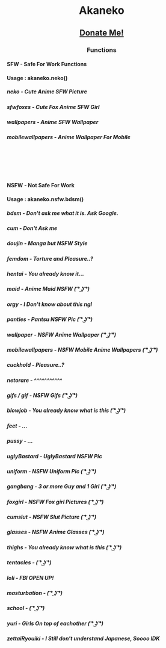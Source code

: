 <h1 align="center">Akaneko</h1>
<h2 align="center"><a href="https://www.paypal.me/KawaiGirl1">Donate Me!</a></h2>
<h3 align="center">Functions</h3>
<h4>SFW - Safe For Work Functions</h4>
<h4>Usage : akaneko.neko()</h4>
<h5>neko             - Cute Anime SFW Picture</h5>
<h5>sfwfoxes         - Cute Fox Anime SFW Girl</h5>
<h5>wallpapers       - Anime SFW Wallpaper</h5>
<h5>mobilewallpapers - Anime Wallpaper For Mobile</h5>
<br><br>
<br><br>
<h4>NSFW - Not Safe For Work</h4>
<h4>Usage : akaneko.nsfw.bdsm()</h4>
<h5>bdsm             - Don't ask me what it is. Ask Google.</h5>
<h5>cum              - Don't Ask me</h5>
<h5>doujin           - Manga but NSFW Style</h5>
<h5>femdom           - Torture and Pleasure..?</h5>
<h5>hentai           - You already know it...</h5>
<h5>maid             - Anime Maid NSFW ( ͡° ͜ʖ ͡°)</h5>
<h5>orgy             - I Don't know about this ngl</h5>
<h5>panties          - Pantsu NSFW Pic ( ͡° ͜ʖ ͡°)</h5>
<h5>wallpaper        - NSFW Anime Wallpaper ( ͡° ͜ʖ ͡°)</h5>
<h5>mobilewallpapers - NSFW Mobile Anime Wallpapers ( ͡° ͜ʖ ͡°)</h5>
<h5>cuckhold         - Pleasure..?</h5>
<h5>netorare         - ^^^^^^^^^^^</h5>
<h5>gifs / gif       - NSFW Gifs ( ͡° ͜ʖ ͡°)</h5>
<h5>blowjob          - You already know what is this ( ͡° ͜ʖ ͡°)</h5>
<h5>feet             - ...</h5>
<h5>pussy			 - ...</h5>
<h5>uglyBastard      - UglyBastard NSFW Pic</h5>
<h5>uniform          - NSFW Uniform Pic ( ͡° ͜ʖ ͡°)</h5>
<h5>gangbang         - 3 or more Guy and 1 Girl ( ͡° ͜ʖ ͡°)</h5>
<h5>foxgirl          - NSFW Fox girl Pictures ( ͡° ͜ʖ ͡°)</h5>
<h5>cumslut          - NSFW Slut Picture ( ͡° ͜ʖ ͡°)</h5>
<h5>glasses          - NSFW Anime Glasses ( ͡° ͜ʖ ͡°)</h5>
<h5>thighs           - You already know what is this ( ͡° ͜ʖ ͡°)</h5>
<h5>tentacles        - ( ͡° ͜ʖ ͡°)</h5>
<h5>loli             - FBI OPEN UP!</h5>
<h5>masturbation     - ( ͡° ͜ʖ ͡°)</h5>
<h5>school           - ( ͡° ͜ʖ ͡°)</h5>
<h5>yuri             - Girls On top of eachother ( ͡° ͜ʖ ͡°)</h5>
<h5>zettaiRyouiki    - I Still don't understand Japanese, Soooo IDK</h5>